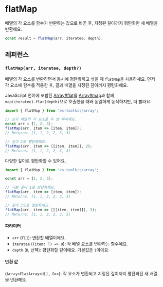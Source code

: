 # flatMap

배열의 각 요소를 함수가 반환하는 값으로 바꾼 후, 지정된 깊이까지 평탄화한 새 배열을 반환해요.

```typescript
const result = flatMap(arr, iteratee, depth);
```

## 레퍼런스

### `flatMap(arr, iteratee, depth?)`

배열의 각 요소를 변환하면서 동시에 평탄화하고 싶을 때 `flatMap`을 사용하세요. 먼저 각 요소에 함수를 적용한 후, 결과 배열을 지정된 깊이까지 평탄화해요.

JavaScript 언어에 포함된 [Array#flat](https://developer.mozilla.org/en-US/docs/Web/JavaScript/Reference/Global_Objects/Array/flat)을 [Array#map](https://developer.mozilla.org/ko/docs/Web/JavaScript/Reference/Global_Objects/Array/map)과 함께 `map(iteratee).flat(depth)`으로 호출했을 때와 동일하게 동작하지만, 더 빨라요.

```typescript
import { flatMap } from 'es-toolkit/array';

// 숫자 배열의 각 요소를 두 번 복사해요.
const arr = [1, 2, 3];
flatMap(arr, item => [item, item]);
// Returns: [1, 1, 2, 2, 3, 3]

// 깊이 2로 평탄화해요.
flatMap(arr, item => [[item, item]], 2);
// Returns: [1, 1, 2, 2, 3, 3]
```

다양한 깊이로 평탄화할 수 있어요.

```typescript
import { flatMap } from 'es-toolkit/array';

const arr = [1, 2, 3];

// 기본 깊이 1로 평탄화해요.
flatMap(arr, item => [item, item]);
// Returns: [1, 1, 2, 2, 3, 3]

// 깊이 3으로 평탄화해요.
flatMap(arr, item => [[[item, item]]], 3);
// Returns: [1, 1, 2, 2, 3, 3]
```

#### 파라미터

- `arr` (`T[]`): 변환할 배열이에요.
- `iteratee` (`(item: T) => U`): 각 배열 요소를 변환하는 함수예요.
- `depth` (`D`, 선택): 평탄화할 깊이예요. 기본값은 `1`이에요.

#### 반환 값

(`Array<FlatArray<U[], D>>`): 각 요소가 변환되고 지정된 깊이까지 평탄화된 새 배열을 반환해요.
